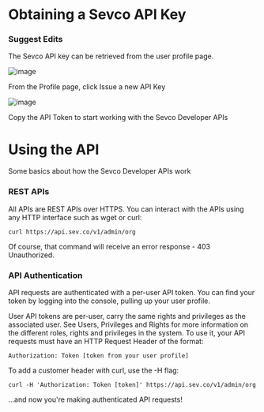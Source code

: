 # Obtaining a Sevco API Key
### Suggest Edits
The Sevco API key can be retrieved from the user profile page.

![image](https://user-images.githubusercontent.com/58112539/190456785-2da1542f-7839-4508-a745-bf8c227f273a.png)

From the Profile page, click Issue a new API Key

![image](https://user-images.githubusercontent.com/58112539/190456817-2ec006a6-b369-4a87-9068-cff81d13b1d5.png)

Copy the API Token to start working with the Sevco Developer APIs

# Using the API
Some basics about how the Sevco Developer APIs work

### REST APIs
All APIs are REST APIs over HTTPS. You can interact with the APIs using any HTTP interface such as wget or curl:

```
curl https://api.sev.co/v1/admin/org
```

Of course, that command will receive an error response - 403 Unauthorized.

### API Authentication
API requests are authenticated with a per-user API token. You can find your token by logging into the console, pulling up your user profile.

User API tokens are per-user, carry the same rights and privileges as the associated user. See Users, Privileges and Rights for more information on the different roles, rights and privileges in the system. To use it, your API requests must have an HTTP Request Header of the format:

``` 
Authorization: Token [token from your user profile]
```

To add a customer header with curl, use the -H flag:

```
curl -H 'Authorization: Token [token]' https://api.sev.co/v1/admin/org
```

...and now you're making authenticated API requests!
